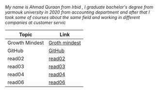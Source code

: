 *My name is Ahmad Quraan from Irbid , I graduate  bachelor's degree from yarmouk university in 2020 from accounting department and after that I took some of courses about the same field and working in different companies at customer servic*



Topic          | Link
---------------|-----
Growth Mindest | [Groth mindest](https://ahmadquraan97.github.io/reading-notes/lab01)
GitHub         |[GitHub](https://ahmadquraan97.github.io/reading-notes/read01) 
    read02         |[read02](https://ahmadquraan97.github.io/reading-notes/read02)
    read03         |[read03](https://ahmadquraan97.github.io/reading-notes/read03)
    read04         |[read04](https://ahmadquraan97.github.io/reading-notes/read04)
    read06         |[read06](https://ahmadquraan97.github.io/reading-notes/read06)
